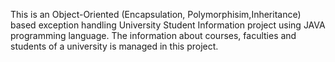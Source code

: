 This is an Object-Oriented (Encapsulation, Polymorphisim,Inheritance) based exception handling University Student Information project using JAVA programming language. The information about courses, faculties and students of a university is managed in this project. 